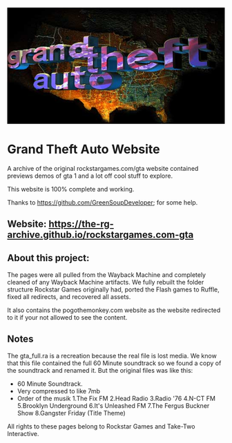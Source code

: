![Icon](/rockstargames.com-gta/gta/gtalogo.jpg)

# Grand Theft Auto Website
A archive of the original rockstargames.com/gta website contained previews demos of gta 1 and a lot off cool stuff to explore.

This website is 100% complete and working.

Thanks to https://github.com/GreenSoupDeveloper; for some help.

## Website: https://the-rg-archive.github.io/rockstargames.com-gta

## About this project:
The pages were all pulled from the Wayback Machine and completely cleaned of any Wayback Machine artifacts. 
We fully rebuilt the folder structure Rockstar Games originally had, ported the Flash games to Ruffle, fixed all redirects, and recovered all assets.

It also contains the pogothemonkey.com website as the website redirected to it if your not allowed to see the content.
## Notes
The gta_full.ra is a recreation because the real file is lost media. 
We know that this file contained the full 60 Minute soundtrack so we found a copy of the soundtrack and renamed it.
But the original files was like this:
- 60 Minute Soundtrack.
- Very compressed to like 7mb
- Order of the musik
  1.The Fix FM
  2.Head Radio
  3.Radio '76
  4.N-CT FM
  5.Brooklyn Underground
  6.It's Unleashed FM
  7.The Fergus Buckner Show
  8.Gangster Friday (Title Theme)

All rights to these pages belong to Rockstar Games and Take-Two Interactive.
